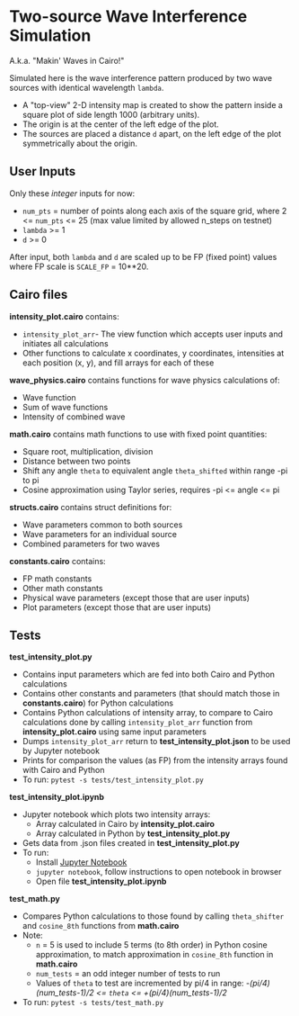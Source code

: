 # Two-source Wave Interference Simulation

A.k.a. "Makin' Waves in Cairo!"

Simulated here is the wave interference pattern produced by two wave sources with identical wavelength `lambda`. 
- A "top-view" 2-D intensity map is created to show the pattern inside a square plot of side length 1000 (arbitrary units). 
- The origin is at the center of the left edge of the plot. 
- The sources are placed a distance `d` apart, on the left edge of the plot symmetrically about the origin.


## User Inputs

Only these *integer* inputs for now:
- `num_pts` = number of points along each axis of the square grid, where 2 <= `num_pts` <= 25 (max value limited by allowed n_steps on testnet)
- `lambda` >= 1
- `d` >= 0

After input, both `lambda` and `d` are scaled up to be FP (fixed point) values where FP scale is `SCALE_FP` = 10**20.

## Cairo files

**intensity_plot.cairo** contains:
- `intensity_plot_arr`- The view function which accepts user inputs and initiates all calculations
- Other functions to calculate x coordinates, y coordinates, intensities at each position (x, y), and fill arrays for each of these

**wave_physics.cairo** contains functions for wave physics calculations of: 
- Wave function
- Sum of wave functions
- Intensity of combined wave

**math.cairo** contains math functions to use with fixed point quantities: 
- Square root, multiplication, division
- Distance between two points
- Shift any angle `theta` to equivalent angle `theta_shifted` within range -pi to pi
- Cosine approximation using Taylor series, requires -pi <= angle <= pi

**structs.cairo** contains struct definitions for: 
- Wave parameters common to both sources
- Wave parameters for an individual source
- Combined parameters for two waves

**constants.cairo** contains: 
- FP math constants
- Other math constants
- Physical wave parameters (except those that are user inputs)
- Plot parameters (except those that are user inputs)


## Tests

**test_intensity_plot.py**
- Contains input parameters which are fed into both Cairo and Python calculations
- Contains other constants and parameters (that should match those in **constants.cairo**) for Python calculations 
- Contains Python calculations of intensity array, to compare to Cairo calculations done by calling `intensity_plot_arr` function from **intensity_plot.cairo** using same input parameters
- Dumps `intensity_plot_arr` return to **test_intensity_plot.json** to be used by Jupyter notebook
- Prints for comparison the values (as FP) from the intensity arrays found with Cairo and Python
- To run: `pytest -s tests/test_intensity_plot.py`


**test_intensity_plot.ipynb**
- Jupyter notebook which plots two intensity arrays:
    - Array calculated in Cairo by **intensity_plot.cairo**
    - Array calculated in Python by **test_intensity_plot.py**
- Gets data from .json files created in **test_intensity_plot.py**
- To run:
    - Install [Jupyter Notebook](https://jupyter.org/install)
    - `jupyter notebook`, follow instructions to open notebook in browser
    - Open file **test_intensity_plot.ipynb**


**test_math.py**
- Compares Python calculations to those found by calling `theta_shifter` and `cosine_8th` functions from **math.cairo**
- Note:
    - `n` = 5 is used to include 5 terms (to 8th order) in Python cosine approximation, to match approximation in `cosine_8th` function in **math.cairo**
    - `num_tests` = an odd integer number of tests to run
    - Values of `theta` to test are incremented by pi/4 in range:
        *-(pi/4)(num_tests-1)/2 <= `theta` <= +(pi/4)(num_tests-1)/2*
- To run: `pytest -s tests/test_math.py`